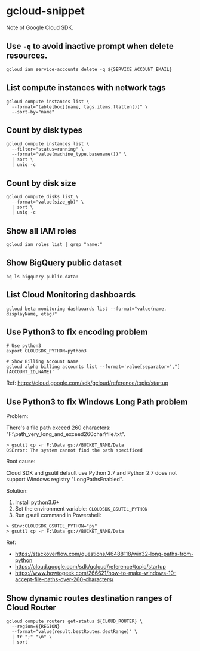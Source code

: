 # gcloud-snippet

Note of Google Cloud SDK.

## Use `-q` to avoid inactive prompt when delete resources.

```
gcloud iam service-accounts delete -q ${SERVICE_ACCOUNT_EMAIL}
```

## List compute instances with network tags

```
gcloud compute instances list \
  --format="table[box](name, tags.items.flatten())" \
  --sort-by="name"
```

## Count by disk types

```
gcloud compute instances list \
  --filter="status=running" \
  --format="value(machine_type.basename())" \
  | sort \
  | uniq -c
```

## Count by disk size

```
gcloud compute disks list \
  --format="value(size_gb)" \
  | sort \
  | uniq -c
```

## Show all IAM roles

```
gcloud iam roles list | grep "name:"
```

## Show BigQuery public dataset

```
bq ls bigquery-public-data:
```

## List Cloud Monitoring dashboards

```
gcloud beta monitoring dashboards list --format="value(name, displayName, etag)"
```

## Use Python3 to fix encoding problem

```
# Use python3
export CLOUDSDK_PYTHON=python3

# Show Billing Account Name
gcloud alpha billing accounts list --format='value[separator=","](ACCOUNT_ID,NAME)'
```

Ref: https://cloud.google.com/sdk/gcloud/reference/topic/startup

## Use Python3 to fix Windows Long Path problem

Problem:

There's a file path exceed 260 characters: "F:\path_very_long_and_exceed260char\file.txt".

```
> gsutil cp -r F:\Data gs://BUCKET_NAME/Data
OSError: The system cannot find the path specificed
```

Root cause:

Cloud SDK and gsutil default use Python 2.7 and Python 2.7 does not support Windows registry "LongPathsEnabled".

Solution:
1. Install [python3.6+](https://www.python.org/downloads/windows/)
2. Set the environment variable: `CLOUDSDK_GSUTIL_PYTHON`
3. Run gsutil command in Powershell:
```
> $Env:CLOUDSDK_GSUTIL_PYTHON="py"
> gsutil cp -r F:\Data gs://BUCKET_NAME/Data
```

Ref: 
- https://stackoverflow.com/questions/46488118/win32-long-paths-from-python
- https://cloud.google.com/sdk/gcloud/reference/topic/startup
- https://www.howtogeek.com/266621/how-to-make-windows-10-accept-file-paths-over-260-characters/

## Show dynamic routes destination ranges of Cloud Router

```
gcloud compute routers get-status ${CLOUD_ROUTER} \
  --region=${REGION}
  --format="value(result.bestRoutes.destRange)" \
  | tr ";" "\n" \
  | sort
```

